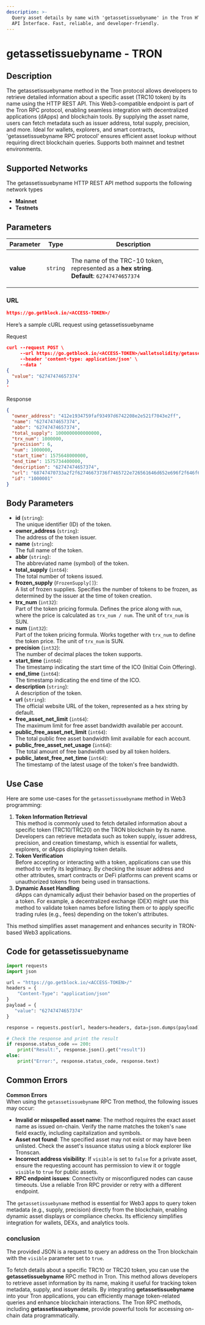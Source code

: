 ```yaml
---
description: >-
  Query asset details by name with 'getassetissuebyname' in the Tron HTTP REST
  API Interface. Fast, reliable, and developer-friendly.
---
```


# getassetissuebyname - TRON

## Description

The getassetissuebyname method in the Tron protocol allows developers to retrieve detailed information about a specific asset (TRC10 token) by its name using the HTTP REST API. This Web3-compatible endpoint is part of the Tron RPC protocol, enabling seamless integration with decentralized applications (dApps) and blockchain tools. By supplying the asset name, users can fetch metadata such as issuer address, total supply, precision, and more. Ideal for wallets, explorers, and smart contracts, 'getassetissuebyname RPC protocol' ensures efficient asset lookup without requiring direct blockchain queries. Supports both mainnet and testnet environments.

## Supported Networks

The getassetissuebyname HTTP REST API method supports the following network types

* **Mainnet**
* **Testnets**

## Parameters

| Parameter | Type     | Description                                                                                                                                 |
| --------- | -------- | ------------------------------------------------------------------------------------------------------------------------------------------- |
| **value** | `string` | <p>The name of the TRC-10 token, represented as a <strong>hex string</strong>.<br><strong>Default</strong>: <code>62747474657374</code></p> |

### URL

```json
https://go.getblock.io/<ACCESS-TOKEN>/
```

Here’s a sample cURL request using getassetissuebyname

Request

```json
curl --request POST \
     --url https://go.getblock.io/<ACCESS-TOKEN>/walletsolidity/getassetissuebyname \
     --header 'content-type: application/json' \
     --data '
{
  "value": "62747474657374"
}
'
```

Response

```json
{
  "owner_address": "412e1934759faf93497d6742208e2e521f7043e2ff",
  "name": "62747474657374",
  "abbr": "62747474657374",
  "total_supply": 1000000000000000,
  "trx_num": 1000000,
  "precision": 6,
  "num": 1000000,
  "start_time": 1575648000000,
  "end_time": 1575734400000,
  "description": "62747474657374",
  "url": "68747470733a2f2f62746673736f7465722e726561646d652e696f2f646f63732f686f772d746f2d6765742d737461727465642d776974682d736f746572",
  "id": "1000001"
}
```

## Body Parameters

* **id** (`string`):\
  The unique identifier (ID) of the token.
* **owner\_address** (`string`):\
  The address of the token issuer.
* **name** (`string`):\
  The full name of the token.
* **abbr** (`string`):\
  The abbreviated name (symbol) of the token.
* **total\_supply** (`int64`):\
  The total number of tokens issued.
* **frozen\_supply** (`FrozenSupply[]`):\
  A list of frozen supplies. Specifies the number of tokens to be frozen, as determined by the issuer at the time of token creation.
* **trx\_num** (`int32`):\
  Part of the token pricing formula. Defines the price along with `num`, where the price is calculated as `trx_num / num`. The unit of `trx_num` is SUN.
* **num** (`int32`):\
  Part of the token pricing formula. Works together with `trx_num` to define the token price. The unit of `trx_num` is SUN.
* **precision** (`int32`):\
  The number of decimal places the token supports.
* **start\_time** (`int64`):\
  The timestamp indicating the start time of the ICO (Initial Coin Offering).
* **end\_time** (`int64`):\
  The timestamp indicating the end time of the ICO.
* **description** (`string`):\
  A description of the token.
* **url** (`string`):\
  The official website URL of the token, represented as a hex string by default.
* **free\_asset\_net\_limit** (`int64`):\
  The maximum limit for free asset bandwidth available per account.
* **public\_free\_asset\_net\_limit** (`int64`):\
  The total public free asset bandwidth limit available for each account.
* **public\_free\_asset\_net\_usage** (`int64`):\
  The total amount of free bandwidth used by all token holders.
* **public\_latest\_free\_net\_time** (`int64`):\
  The timestamp of the latest usage of the token's free bandwidth.

## Use Case

Here are some use-cases for the `getassetissuebyname` method in Web3 programming:

1. **Token Information Retrieval**\
   This method is commonly used to fetch detailed information about a specific token (TRC10/TRC20) on the TRON blockchain by its name. Developers can retrieve metadata such as token supply, issuer address, precision, and creation timestamp, which is essential for wallets, explorers, or dApps displaying token details.
2. **Token Verification**\
   Before accepting or interacting with a token, applications can use this method to verify its legitimacy. By checking the issuer address and other attributes, smart contracts or DeFi platforms can prevent scams or unauthorized tokens from being used in transactions.
3. **Dynamic Asset Handling**\
   dApps can dynamically adjust their behavior based on the properties of a token. For example, a decentralized exchange (DEX) might use this method to validate token names before listing them or to apply specific trading rules (e.g., fees) depending on the token's attributes.

This method simplifies asset management and enhances security in TRON-based Web3 applications.

## Code for getassetissuebyname

```python
import requests
import json

url = "https://go.getblock.io/<ACCESS-TOKEN>/"
headers = {
    "Content-Type": "application/json"
}
payload = {
   "value": "62747474657374"
}

response = requests.post(url, headers=headers, data=json.dumps(payload))

# Check the response and print the result
if response.status_code == 200:
    print("Result:", response.json().get("result"))
else:
    print("Error:", response.status_code, response.text)
```

## Common Errors

**Common Errors**\
When using the `getassetissuebyname` RPC Tron method, the following issues may occur:

* **Invalid or misspelled asset name**: The method requires the exact asset name as issued on-chain. Verify the name matches the token's `name` field exactly, including capitalization and symbols.
* **Asset not found**: The specified asset may not exist or may have been unlisted. Check the asset's issuance status using a block explorer like Tronscan.
* **Incorrect address visibility**: If `visible` is set to `false` for a private asset, ensure the requesting account has permission to view it or toggle `visible` to `true` for public assets.
* **RPC endpoint issues**: Connectivity or misconfigured nodes can cause timeouts. Use a reliable Tron RPC provider or retry with a different endpoint.

The `getassetissuebyname` method is essential for Web3 apps to query token metadata (e.g., supply, precision) directly from the blockchain, enabling dynamic asset displays or compliance checks. Its efficiency simplifies integration for wallets, DEXs, and analytics tools.

### conclusion

The provided JSON is a request to query an address on the Tron blockchain with the `visible` parameter set to `true`.

To fetch details about a specific TRC10 or TRC20 token, you can use the **getassetissuebyname** RPC method in Tron. This method allows developers to retrieve asset information by its name, making it useful for tracking token metadata, supply, and issuer details. By integrating **getassetissuebyname** into your Tron applications, you can efficiently manage token-related queries and enhance blockchain interactions. The Tron RPC methods, including **getassetissuebyname**, provide powerful tools for accessing on-chain data programmatically.
